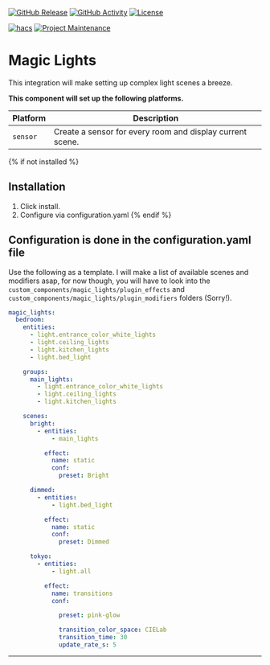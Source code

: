 [![GitHub Release][releases-shield]][releases]
[![GitHub Activity][commits-shield]][commits]
[![License][license-shield]][license]

[![hacs][hacs-shield]][hacs]
[![Project Maintenance][maintenance-shield]][user_profile]


# Magic Lights
This integration will make setting up complex light scenes a breeze.

**This component will set up the following platforms.**

Platform | Description
-- | --
`sensor` | Create a sensor for every room and display current scene.

{% if not installed %}
## Installation

1. Click install.
1. Configure via configuration.yaml
{% endif %}


## Configuration is done in the configuration.yaml file

Use the following as a template. I will make a list of available scenes and modifiers asap, for now though, you will have to look into the ```custom_components/magic_lights/plugin_effects``` and ```custom_components/magic_lights/plugin_modifiers``` folders (Sorry!).

```yaml
magic_lights:
  bedroom:
    entities:
      - light.entrance_color_white_lights
      - light.ceiling_lights
      - light.kitchen_lights
      - light.bed_light

    groups:
      main_lights:
        - light.entrance_color_white_lights
        - light.ceiling_lights
        - light.kitchen_lights

    scenes:
      bright:
        - entities:
            - main_lights

          effect:
            name: static
            conf:
              preset: Bright

      dimmed:
        - entities:
            - light.bed_light

          effect:
            name: static
            conf:
              preset: Dimmed

      tokyo:
        - entities:
            - light.all

          effect:
            name: transitions
            conf:

              preset: pink-glow

              transition_color_space: CIELab
              transition_time: 30
              update_rate_s: 5
```

<!---->

***

<!-- Shields -->
[releases-shield]: https://img.shields.io/github/release/justanotherariel/hass_MagicLights.svg?style=for-the-badge
[releases]: https://github.com/custom-justanotherariel/hass_MagicLights/releases

[commits-shield]: https://img.shields.io/github/commit-activity/y/justanotherariel/hass_MagicLights.svg?style=for-the-badge
[commits]: https://github.com/custom-justanotherariel/hass_MagicLights/commits/master

[license-shield]: https://img.shields.io/github/license/justanotherariel/hass_MagicLights.svg?style=for-the-badge

[hacs-shield]: https://img.shields.io/badge/HACS-Custom-orange.svg?style=for-the-badge
[hacs]: https://github.com/custom-components/hacs

[maintenance-shield]: https://img.shields.io/badge/maintainer-Ariel%20Ebersberger%20%40justanotherariel-blue.svg?style=for-the-badge
[user_profile]: https://github.com/justanotherariel

[license]: https://github.com/justanotherariel/hass_MagicLights/blob/main/LICENSE